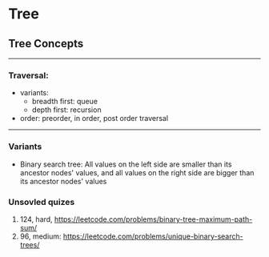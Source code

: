 # Tree

## Tree Concepts

---

### Traversal:

- variants: 
  - breadth first: queue
  - depth first: recursion
- order: preorder, in order, post order traversal

---

### Variants

- Binary search tree: All values on the left side are smaller than its ancestor nodes' values, and all values on the right side are bigger than its ancestor nodes' values

### Unsovled quizes

1. 124, hard, https://leetcode.com/problems/binary-tree-maximum-path-sum/
2. 96, medium: https://leetcode.com/problems/unique-binary-search-trees/
